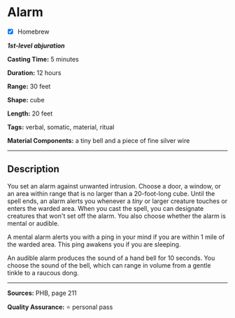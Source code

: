 # Alarm

- [x] Homebrew

***1st-level abjuration***

**Casting Time:** 5 minutes

**Duration:** 12 hours

**Range:** 30 feet

**Shape:** cube

**Length:** 20 feet

**Tags:** verbal, somatic, material, ritual

**Material Components:** a tiny bell and a piece of fine silver wire

---

## Description
You set an alarm against unwanted intrusion.
Choose a door, a window, or an area within range that is no larger than a 20-foot-long cube.
Until the spell ends, an alarm alerts you whenever a *tiny* or larger creature touches or enters the warded area.
When you cast the spell, you can designate creatures that won't set off the alarm.
You also choose whether the alarm is mental or audible.

A mental alarm alerts you with a ping in your mind if you are within 1 mile of the warded area.
This ping awakens you if you are sleeping.

An audible alarm produces the sound of a hand bell for 10 seconds.
You choose the sound of the bell, which can range in volume from a gentle tinkle to a raucous dong.

---

**Sources:** PHB, page 211

**Quality Assurance:** :star: personal pass
